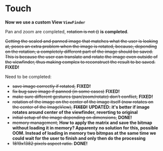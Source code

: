 # Touch

**Now we use a custom View `ViewFinder`**

Pan and zoom are completed, ~~rotation is not ()~~ **is completed**.

~~Getting the scaled and panned image that matches what the user is looking at, poses an extra problem when the image is rotated, because, depending on the rotation, a completely different part of the image should be saved. This is because the user can translate and rotate the image even outside of the viewfinder, thus making complex to reconstruct the result to be saved.~~
**FIXED!**

Need to be completed:
 - ~~save image correctly if rotated,~~ **FIXED!**
 - ~~fix bug save image if panned (in some cases)~~ **FIXED!**
 - ~~make sure different gestures (pan/zoom/rotate) don’t conflict,~~ **FIXED!**
 - ~~rotation of the image on the center of the image itself (now rotates on the center of the ImageView),~~ ~~**FIXED!**~~ **UPDATED: it's better if image rotates around center of the viewfinder, reverting to original**
 - ~~initial setup of the image depending on dimensions,~~ **DONE!**
 - ~~memory management,~~ **How to apply the matrix and save the bitmap without loading it in memory? Apparenty no solution for this, possible OOM. Instead of loading in memory two bitmpas at the same time we could wait for the user to finish and only then do the processing**
 - ~~1819x1382 pixels aspect ratio.~~ **DONE!**
